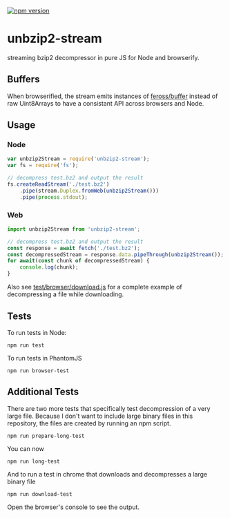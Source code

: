 [![npm version](https://badge.fury.io/js/unbzip2-stream.svg)](http://badge.fury.io/js/unbzip2-stream)

unbzip2-stream
===
streaming bzip2 decompressor in pure JS for Node and browserify.

Buffers
---
When browserified, the stream emits instances of [feross/buffer](https://github.com/feross/buffer) instead of raw Uint8Arrays to have a consistant API across browsers and Node.

Usage
---

### Node
``` js
var unbzip2Stream = require('unbzip2-stream');
var fs = require('fs');

// decompress test.bz2 and output the result
fs.createReadStream('./test.bz2')
    .pipe(stream.Duplex.fromWeb(unbzip2Stream()))
    .pipe(process.stdout);
```

### Web
``` js
import unbzip2Stream from 'unbzip2-stream';

// decompress test.bz2 and output the result
const response = await fetch('./test.bz2');
const decompressedStream = response.data.pipeThrough(unbzip2Stream());
for await(const chunk of decompressedStream) {
    console.log(chunk);
}
```

Also see [test/browser/download.js](https://github.com/openpgpjs/unbzip2-stream/blob/master/test/browser/download.js) for a complete example of decompressing a file while downloading.

Tests
---
To run tests in Node:

    npm run test

To run tests in PhantomJS

    npm run browser-test

Additional Tests
----------------
There are two more tests that specifically test decompression of a very large file. Because I don't want to include large binary files in this repository, the files are created by running an npm script.

    npm run prepare-long-test

You can now

    npm run long-test

And to run a test in chrome that downloads and decompresses a large binary file

    npm run download-test

Open the browser's console to see the output.

